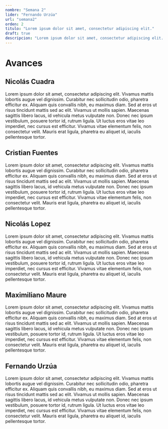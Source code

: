 ```yaml
---
nombre: "Semana 2"
lider: "Fernando Urzúa"
url: "semana2"
orden: 2
titulo: "Lorem ipsum dolor sit amet, consectetur adipiscing elit."
draft: true
descripcion: "Lorem ipsum dolor sit amet, consectetur adipiscing elit. Vivamus mattis lobortis augue vel dignissim. Curabitur nec sollicitudin odio, pharetra efficitur ex"
---
```


# Avances

## Nicolás Cuadra
Lorem ipsum dolor sit amet, consectetur adipiscing elit. Vivamus mattis lobortis augue vel dignissim. Curabitur nec sollicitudin odio, pharetra efficitur ex. Aliquam quis convallis nibh, eu maximus diam. Sed at eros ut risus tincidunt mattis sed ac elit. Vivamus ut mollis sapien. Maecenas sagittis libero lacus, id vehicula metus vulputate non. Donec nec ipsum vestibulum, posuere tortor id, rutrum ligula. Ut luctus eros vitae leo imperdiet, nec cursus est efficitur. Vivamus vitae elementum felis, non consectetur velit. Mauris erat ligula, pharetra eu aliquet id, iaculis pellentesque tortor. 

## Cristian Fuentes
Lorem ipsum dolor sit amet, consectetur adipiscing elit. Vivamus mattis lobortis augue vel dignissim. Curabitur nec sollicitudin odio, pharetra efficitur ex. Aliquam quis convallis nibh, eu maximus diam. Sed at eros ut risus tincidunt mattis sed ac elit. Vivamus ut mollis sapien. Maecenas sagittis libero lacus, id vehicula metus vulputate non. Donec nec ipsum vestibulum, posuere tortor id, rutrum ligula. Ut luctus eros vitae leo imperdiet, nec cursus est efficitur. Vivamus vitae elementum felis, non consectetur velit. Mauris erat ligula, pharetra eu aliquet id, iaculis pellentesque tortor. 

## Nicolás Lopez
Lorem ipsum dolor sit amet, consectetur adipiscing elit. Vivamus mattis lobortis augue vel dignissim. Curabitur nec sollicitudin odio, pharetra efficitur ex. Aliquam quis convallis nibh, eu maximus diam. Sed at eros ut risus tincidunt mattis sed ac elit. Vivamus ut mollis sapien. Maecenas sagittis libero lacus, id vehicula metus vulputate non. Donec nec ipsum vestibulum, posuere tortor id, rutrum ligula. Ut luctus eros vitae leo imperdiet, nec cursus est efficitur. Vivamus vitae elementum felis, non consectetur velit. Mauris erat ligula, pharetra eu aliquet id, iaculis pellentesque tortor. 
## Maximiliano Maure
Lorem ipsum dolor sit amet, consectetur adipiscing elit. Vivamus mattis lobortis augue vel dignissim. Curabitur nec sollicitudin odio, pharetra efficitur ex. Aliquam quis convallis nibh, eu maximus diam. Sed at eros ut risus tincidunt mattis sed ac elit. Vivamus ut mollis sapien. Maecenas sagittis libero lacus, id vehicula metus vulputate non. Donec nec ipsum vestibulum, posuere tortor id, rutrum ligula. Ut luctus eros vitae leo imperdiet, nec cursus est efficitur. Vivamus vitae elementum felis, non consectetur velit. Mauris erat ligula, pharetra eu aliquet id, iaculis pellentesque tortor. 
## Fernando Urzúa
Lorem ipsum dolor sit amet, consectetur adipiscing elit. Vivamus mattis lobortis augue vel dignissim. Curabitur nec sollicitudin odio, pharetra efficitur ex. Aliquam quis convallis nibh, eu maximus diam. Sed at eros ut risus tincidunt mattis sed ac elit. Vivamus ut mollis sapien. Maecenas sagittis libero lacus, id vehicula metus vulputate non. Donec nec ipsum vestibulum, posuere tortor id, rutrum ligula. Ut luctus eros vitae leo imperdiet, nec cursus est efficitur. Vivamus vitae elementum felis, non consectetur velit. Mauris erat ligula, pharetra eu aliquet id, iaculis pellentesque tortor. 